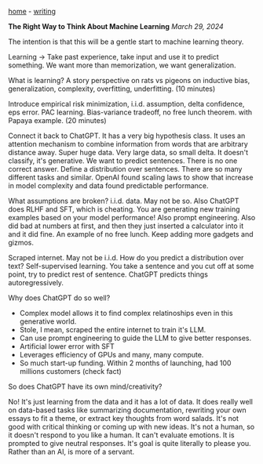 [home](../README.md)
\- [writing](README.md)


**The Right Way to Think About Machine Learning** _March 29, 2024_

The intention is that this will be a gentle start to machine learning theory.

Learning -> Take past experience, take input and use it to predict something.
We want more than memorization, we want generalization.

What is learning? A story perspective on rats vs pigeons on inductive bias, generalization, complexity, overfitting, underfitting. (10 minutes)

Introduce empirical risk minimization, i.i.d. assumption, delta confidence, eps error. PAC learning. Bias-variance tradeoff, no free lunch theorem. with Papaya example. (20 minutes)

Connect it back to ChatGPT. It has a very big hypothesis class. It uses an attention mechanism to combine information from words that are arbitrary distance away. Super huge data. Very large data, so small delta. It doesn't classify, it's generative. We want to predict sentences. There is no one correct answer. Define a distribution over sentences. There are so many different tasks and similar. OpenAI found scaling laws to show that increase in model complexity and data found predictable performance.

What assumptions are broken? i.i.d. data. May not be so. Also ChatGPT does RLHF and SFT, which is cheating. You are generating new training examples based on your model performance! Also prompt engineering. Also did bad at numbers at first, and then they just inserted a calculator into it and it did fine. An example of no free lunch. Keep adding more gadgets and gizmos.

Scraped internet. May not be i.i.d. How do you predict a distribution over text? Self-supervised learning. You take a sentence and you cut off at some point, try to predict rest of sentence. ChatGPT predicts things autoregressively. 

Why does ChatGPT do so well?
- Complex model allows it to find complex relatinoships even in this generative world.
- Stole, I mean, scraped the entire internet to train it's LLM.
- Can use prompt engineering to guide the LLM to give better responses.
- Artificial lower error with SFT
- Leverages efficiency of GPUs and many, many compute.
- So much start-up funding. Within 2 months of launching, had 100 millions customers (check fact)

So does ChatGPT have its own mind/creativity?

No! It's just learning from the data and it has a lot of data. It does really well on data-based tasks like summarizing documentation, rewriting your own essays to fit a theme, or extract key thoughts from word salads. It's not good with critical thinking or coming up with new ideas. It's not a human, so it doesn't respond to you like a human. It can't evaluate emotions. It is prompted to give neutral responses. It's goal is quite literally to please you. Rather than an AI, is more of a servant. 



